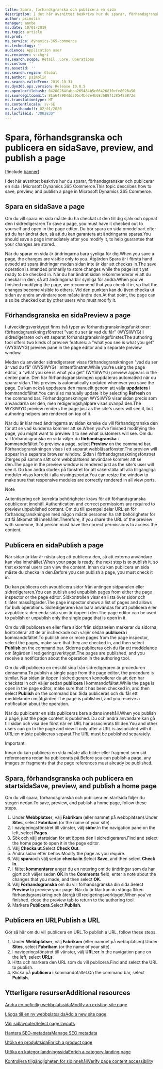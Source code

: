 ```yaml
---
title: Spara, förhandsgranska och publicera en sida
description: I det här avsnittet beskrivs hur du sparar, förhandsgranskar och publicerar en sida i Microsoft Dynamics 365 Commerce.
author: psimolin
manager: annbe
ms.date: 10/01/2019
ms.topic: article
ms.prod: ''
ms.service: dynamics-365-commerce
ms.technology: ''
audience: Application user
ms.reviewer: v-chgri
ms.search.scope: Retail, Core, Operations
ms.custom: ''
ms.assetid: ''
ms.search.region: Global
ms.author: psimolin
ms.search.validFrom: 2019-10-31
ms.dyn365.ops.version: Release 10.0.5
ms.openlocfilehash: 04200264fabca265484b5e66426810efe8028a50
ms.sourcegitcommit: 81a647904dd305c4be2e4b683689f128548a872d
ms.translationtype: HT
ms.contentlocale: sv-SE
ms.lasthandoff: 02/01/2020
ms.locfileid: "3002830"
---
```

# <a name="save-preview-and-publish-a-page"></a><span data-ttu-id="bed0f-103">Spara, förhandsgranska och publicera en sida</span><span class="sxs-lookup"><span data-stu-id="bed0f-103">Save, preview, and publish a page</span></span>


[!include [banner](includes/banner.md)]

<span data-ttu-id="bed0f-104">I det här avsnittet beskrivs hur du sparar, förhandsgranskar och publicerar en sida i Microsoft Dynamics 365 Commerce.</span><span class="sxs-lookup"><span data-stu-id="bed0f-104">This topic describes how to save, preview, and publish a page in Microsoft Dynamics 365 Commerce.</span></span>

## <a name="save-a-page"></a><span data-ttu-id="bed0f-105">Spara en sida</span><span class="sxs-lookup"><span data-stu-id="bed0f-105">Save a page</span></span>

<span data-ttu-id="bed0f-106">Om du vill spara en sida måste du ha checkat ut den till dig själv och öppnat den i sidredigeraren.</span><span class="sxs-lookup"><span data-stu-id="bed0f-106">To save a page, you must have it checked out to yourself and open in the page editor.</span></span> <span data-ttu-id="bed0f-107">Du bör spara en sida omedelbart efter att du har ändrat den, så att du kan garantera att ändringarna sparas.</span><span class="sxs-lookup"><span data-stu-id="bed0f-107">You should save a page immediately after you modify it, to help guarantee that your changes are stored.</span></span>

<span data-ttu-id="bed0f-108">När du sparar en sida är ändringarna bara synliga för dig.</span><span class="sxs-lookup"><span data-stu-id="bed0f-108">When you save a page, the changes are visible only to you.</span></span> <span data-ttu-id="bed0f-109">Åtgärden Spara är i första hand avsedd att spara ändringar medan sidan inte är klar att checkas in.</span><span class="sxs-lookup"><span data-stu-id="bed0f-109">The save operation is intended primarily to store changes while the page isn't yet ready to be checked in.</span></span> <span data-ttu-id="bed0f-110">När du har ändrat sidan rekommenderar vi att du checkar in den, så att ändringarna blir synliga för andra.</span><span class="sxs-lookup"><span data-stu-id="bed0f-110">When you've finished modifying the page, we recommend that you check it in, so that the changes become visible to others.</span></span> <span data-ttu-id="bed0f-111">Vid den punkten kan du även checka ut sidan av andra användare som måste ändra den.</span><span class="sxs-lookup"><span data-stu-id="bed0f-111">At that point, the page can also be checked out by other users who must modify it.</span></span>

## <a name="preview-a-page"></a><span data-ttu-id="bed0f-112">Förhandsgranska en sida</span><span class="sxs-lookup"><span data-stu-id="bed0f-112">Preview a page</span></span>

<span data-ttu-id="bed0f-113">I utvecklingsverktyget finns två typer av förhandsgranskningsfunktioner: förhandsgranskningsfönstret "vad du ser är vad du får" (WYSIWYG) i sidredigeraren och ett separat förhandsgranskningsfönster.</span><span class="sxs-lookup"><span data-stu-id="bed0f-113">The authoring tool offers two kinds of preview features: a "what you see is what you get" (WYSIWYG) preview pane in the page editor and a separate preview window.</span></span>

<span data-ttu-id="bed0f-114">Medan du använder sidredigeraren visas förhandsgranskningen "vad du ser är vad du få" (WYSIWYG) i mittenfönstret.</span><span class="sxs-lookup"><span data-stu-id="bed0f-114">While you're using the page editor, a "what you see is what you get" (WYSIWYG) preview appears in the center pane.</span></span> <span data-ttu-id="bed0f-115">Den här förhandsgranskningen uppdateras automatiskt när du sparar sidan.</span><span class="sxs-lookup"><span data-stu-id="bed0f-115">This preview is automatically updated whenever you save the page.</span></span> <span data-ttu-id="bed0f-116">Du kan också uppdatera den manuellt genom att välja **uppdatera** i kommandofältet.</span><span class="sxs-lookup"><span data-stu-id="bed0f-116">You can also manually update it by selecting **Refresh** on the command bar.</span></span> <span data-ttu-id="bed0f-117">Förhandsgranskningen WYSIWYG visar sidan precis som användarna ser den, men redigeringshjälpare visas ovanpå den.</span><span class="sxs-lookup"><span data-stu-id="bed0f-117">The WYSIWYG preview renders the page just as the site's users will see it, but authoring helpers are rendered on top of it.</span></span>

<span data-ttu-id="bed0f-118">När du är klar med ändringarna av sidan kanske du vill förhandsgranska den för att se vad kunderna kommer att se.</span><span class="sxs-lookup"><span data-stu-id="bed0f-118">When you've finished modifying the page, you might want to preview it to see what customers will see.</span></span> <span data-ttu-id="bed0f-119">Om du vill förhandsgranska en sida väljer du **förhandsgranska** i kommandofältet.</span><span class="sxs-lookup"><span data-stu-id="bed0f-119">To preview a page, select **Preview** on the command bar.</span></span> <span data-ttu-id="bed0f-120">Förhandsgranskningen visas i ett separat webbläsarfönster.</span><span class="sxs-lookup"><span data-stu-id="bed0f-120">The preview will appear in a separate browser window.</span></span> <span data-ttu-id="bed0f-121">Sidan i förhandsgranskningsfönstret återges på samma sätt som webbplatsens användare kommer att se den.</span><span class="sxs-lookup"><span data-stu-id="bed0f-121">The page in the preview window is rendered just as the site's user will see it.</span></span> <span data-ttu-id="bed0f-122">Du kan ändra storlek på fönstret för att säkerställa att alla tillgängliga moduler visas korrekt i alla visningsportar.</span><span class="sxs-lookup"><span data-stu-id="bed0f-122">You can resize the window to make sure that responsive modules are correctly rendered in all view ports.</span></span>

> [!NOTE]
> <span data-ttu-id="bed0f-123">Autentisering och korrekta behörigheter krävs för att förhandsgranska opublicerat innehåll.</span><span class="sxs-lookup"><span data-stu-id="bed0f-123">Authentication and correct permissions are required to preview unpublished content.</span></span> <span data-ttu-id="bed0f-124">Om du till exempel delar URL:en för förhandsgranskningen med någon måste personen ha rätt behörigheter för att få åtkomst till innehållet.</span><span class="sxs-lookup"><span data-stu-id="bed0f-124">Therefore, if you share the URL of the preview with someone, that person must have the correct permissions to access the content.</span></span>

## <a name="publish-a-page"></a><span data-ttu-id="bed0f-125">Publicera en sida</span><span class="sxs-lookup"><span data-stu-id="bed0f-125">Publish a page</span></span>

<span data-ttu-id="bed0f-126">När sidan är klar är nästa steg att publicera den, så att externa användare kan visa innehållet.</span><span class="sxs-lookup"><span data-stu-id="bed0f-126">When your page is ready, the next step is to publish it, so that external users can view the content.</span></span> <span data-ttu-id="bed0f-127">Innan du kan publicera en sida måste du checka in den.</span><span class="sxs-lookup"><span data-stu-id="bed0f-127">Before you can publish a page, you must check it in.</span></span>

<span data-ttu-id="bed0f-128">Du kan publicera och avpublicera sidor från antingen sidpanelen eller sidredigeraren.</span><span class="sxs-lookup"><span data-stu-id="bed0f-128">You can publish and unpublish pages from either the page inspector or the page editor.</span></span> <span data-ttu-id="bed0f-129">Sidkontrollen visar en lista över sidor och tillåter massåtgärder.</span><span class="sxs-lookup"><span data-stu-id="bed0f-129">The page inspector shows a list of pages and allows for bulk operations.</span></span> <span data-ttu-id="bed0f-130">Sidredigeraren kan bara användas för att publicera eller avpublicera den enda sida som är öppen i den.</span><span class="sxs-lookup"><span data-stu-id="bed0f-130">The page editor can be used to publish or unpublish only the single page that is open in it.</span></span>

<span data-ttu-id="bed0f-131">Om du vill publicera en eller flera sidor från sidpanelen markerar du sidorna, kontrollerar att de är incheckade och väljer sedan **publicera** i kommandofältet.</span><span class="sxs-lookup"><span data-stu-id="bed0f-131">To publish one or more pages from the page inspector, select the pages, make sure that they are checked in, and then select **Publish** on the command bar.</span></span> <span data-ttu-id="bed0f-132">Sidorna publiceras och du får ett meddelande om åtgärden i redigeringsverktyget.</span><span class="sxs-lookup"><span data-stu-id="bed0f-132">The pages are published, and you receive a notification about the operation in the authoring tool.</span></span>

<span data-ttu-id="bed0f-133">Om du vill publicera en enskild sida från sidredigeraren är proceduren densamma.</span><span class="sxs-lookup"><span data-stu-id="bed0f-133">To publish a single page from the page editor, the procedure is similar.</span></span> <span data-ttu-id="bed0f-134">När sidan är öppen i sidredigeraren kontrollerar du att den har checkats in och väljer sedan **publicera** i kommandofältet.</span><span class="sxs-lookup"><span data-stu-id="bed0f-134">While the page is open in the page editor, make sure that it has been checked in, and then select **Publish** on the command bar.</span></span> <span data-ttu-id="bed0f-135">Sida publiceras och du får ett meddelande om åtgärden.</span><span class="sxs-lookup"><span data-stu-id="bed0f-135">The page is published, and you receive a notification about the operation.</span></span>

<span data-ttu-id="bed0f-136">När du publicerar en sida publiceras bara sidans innehåll.</span><span class="sxs-lookup"><span data-stu-id="bed0f-136">When you publish a page, just the page content is published.</span></span> <span data-ttu-id="bed0f-137">Du och andra användare kan gå till sidan och visa den först när en URL har associerats till den.</span><span class="sxs-lookup"><span data-stu-id="bed0f-137">You and other users can go to the page and view it only after a URL is associated with it.</span></span> <span data-ttu-id="bed0f-138">URL:en måste publiceras separat.</span><span class="sxs-lookup"><span data-stu-id="bed0f-138">The URL must be published separately.</span></span>

> [!IMPORTANT]
> <span data-ttu-id="bed0f-139">Innan du kan publicera en sida måste alla bilder eller fragment som sid referenserna redan ha publicerats på.</span><span class="sxs-lookup"><span data-stu-id="bed0f-139">Before you can publish a page, any images or fragments that the page references must already be published.</span></span>

## <a name="save-preview-and-publish-a-home-page"></a><span data-ttu-id="bed0f-140">Spara, förhandsgranska och publicera en startsida</span><span class="sxs-lookup"><span data-stu-id="bed0f-140">Save, preview, and publish a home page</span></span>

<span data-ttu-id="bed0f-141">Om du vill spara, förhandsgranska och publicera en startsida följer du stegen nedan.</span><span class="sxs-lookup"><span data-stu-id="bed0f-141">To save, preview, and publish a home page, follow these steps.</span></span>

1. <span data-ttu-id="bed0f-142">Under **Webbplatser**, välj **Fabrikam** (eller namnet på webbplatsen).</span><span class="sxs-lookup"><span data-stu-id="bed0f-142">Under **Sites**, select **Fabrikam** (or the name of your site).</span></span>
1. <span data-ttu-id="bed0f-143">I navigeringsfönstret till vänster, välj **sidor**.</span><span class="sxs-lookup"><span data-stu-id="bed0f-143">In the navigation pane on the left, select **Pages**.</span></span>
1. <span data-ttu-id="bed0f-144">Sök och välj startsidan för att öppna den i sidredigeraren.</span><span class="sxs-lookup"><span data-stu-id="bed0f-144">Find and select the home page to open it in the page editor.</span></span>
1. <span data-ttu-id="bed0f-145">Välj **Checka ut**.</span><span class="sxs-lookup"><span data-stu-id="bed0f-145">Select **Check Out**.</span></span>
1. <span data-ttu-id="bed0f-146">Ändra sidan efter behov.</span><span class="sxs-lookup"><span data-stu-id="bed0f-146">Modify the page as you require.</span></span>
1. <span data-ttu-id="bed0f-147">Välj **spara**och välj sedan **checka in**.</span><span class="sxs-lookup"><span data-stu-id="bed0f-147">Select **Save**, and then select **Check In**.</span></span>
1. <span data-ttu-id="bed0f-148">I fältet **kommentarer** anger du en notering om de ändringar som du har gjort och väljer sedan **OK**.</span><span class="sxs-lookup"><span data-stu-id="bed0f-148">In the **Comments** field, enter a note about the changes that you made, and then select **OK**.</span></span>
1. <span data-ttu-id="bed0f-149">Välj **Förhandsgranska** om du vill förhandsgranska din sida.</span><span class="sxs-lookup"><span data-stu-id="bed0f-149">Select **Preview** to preview your page.</span></span> <span data-ttu-id="bed0f-150">När du är klar kan du stänga fliken förhandsgranskning och återgå till redigeringsverktyget.</span><span class="sxs-lookup"><span data-stu-id="bed0f-150">When you've finished, close the preview tab to return to the authoring tool.</span></span>
1. <span data-ttu-id="bed0f-151">Markera **Publicera**.</span><span class="sxs-lookup"><span data-stu-id="bed0f-151">Select **Publish**.</span></span>

## <a name="publish-a-url"></a><span data-ttu-id="bed0f-152">Publicera en URL</span><span class="sxs-lookup"><span data-stu-id="bed0f-152">Publish a URL</span></span>

<span data-ttu-id="bed0f-153">Gör så här om du vill publicera en URL.</span><span class="sxs-lookup"><span data-stu-id="bed0f-153">To publish a URL, follow these steps.</span></span>

1. <span data-ttu-id="bed0f-154">Under **Webbplatser**, välj **Fabrikam** (eller namnet på webbplatsen).</span><span class="sxs-lookup"><span data-stu-id="bed0f-154">Under **Sites**, select **Fabrikam** (or the name of your site).</span></span>
1. <span data-ttu-id="bed0f-155">I navigeringsfönstret till vänster, välj **URL:er**.</span><span class="sxs-lookup"><span data-stu-id="bed0f-155">In the navigation pane on the left, select **URLs**.</span></span>
1. <span data-ttu-id="bed0f-156">Hitta och markera den URL som du vill publicera.</span><span class="sxs-lookup"><span data-stu-id="bed0f-156">Find and select the URL to publish.</span></span>
1. <span data-ttu-id="bed0f-157">Klicka på **publicera** i kommandofältet.</span><span class="sxs-lookup"><span data-stu-id="bed0f-157">On the command bar, select **Publish**.</span></span>

## <a name="additional-resources"></a><span data-ttu-id="bed0f-158">Ytterligare resurser</span><span class="sxs-lookup"><span data-stu-id="bed0f-158">Additional resources</span></span>

[<span data-ttu-id="bed0f-159">Ändra en befintlig webbplatssida</span><span class="sxs-lookup"><span data-stu-id="bed0f-159">Modify an existing site page</span></span>](modify-existing-page.md)

[<span data-ttu-id="bed0f-160">Lägga till en ny webbplatssida</span><span class="sxs-lookup"><span data-stu-id="bed0f-160">Add a new site page</span></span>](add-new-page.md)

[<span data-ttu-id="bed0f-161">Välj sidlayouter</span><span class="sxs-lookup"><span data-stu-id="bed0f-161">Select page layouts</span></span>](select-page-layouts.md)

[<span data-ttu-id="bed0f-162">Hantera SEO-metadata</span><span class="sxs-lookup"><span data-stu-id="bed0f-162">Manage SEO metadata</span></span>](manage-seo-metadata.md)

[<span data-ttu-id="bed0f-163">Utöka en produktsida</span><span class="sxs-lookup"><span data-stu-id="bed0f-163">Enrich a product page</span></span>](enrich-product-page.md)

[<span data-ttu-id="bed0f-164">Utöka en kategorilandningssida</span><span class="sxs-lookup"><span data-stu-id="bed0f-164">Enrich a category landing page</span></span>](enrich-category-page.md)

[<span data-ttu-id="bed0f-165">Kontrollera tillgängligheten för sidinnehåll</span><span class="sxs-lookup"><span data-stu-id="bed0f-165">Verify page content accessibility</span></span>](verify-accessibility.md)
